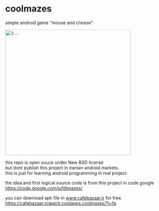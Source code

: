 # coolmazes
simple android game "mouse and cheese" 

 <img src="https://s.cafebazaar.ir/1/upload/screenshot/ir.coolapps.coolmazes2.jpg" alt=":) ..." height="400" width="400"> 

this repo is open souce under New BSD license <br>
but dont publish this project in iranian android markets. <br>
this is just for learning android programming in real project.

the idea and first logical source code is from this project in code.google <br>
https://code.google.com/p/tiltmazes/

you can download apk file in www.cafebazaar.ir for free. <br>
https://cafebazaar.ir/app/ir.coolapps.coolmazes/?l=fa



